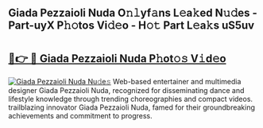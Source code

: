 ## Giada Pezzaioli Nuda O𝚗𝚕yf𝚊ns L𝚎a𝚔ed N𝚞𝚍es - Part-uyX P𝚑𝚘tos Vi𝚍𝚎o - H𝚘𝚝 Part L𝚎a𝚔s uS5uv

# <h2><a href="http://kfcj56.oniu.top/?m=Giada+Pezzaioli+Nuda">🔗👉 🔴 Giada Pezzaioli Nuda P𝚑ot𝚘𝚜 V𝚒d𝚎o</a></h2>

[![Giada Pezzaioli Nuda Nu𝚍e𝚜](https://i.imgur.com/0qMVB7G.gif)](http://kfcj56.oniu.top/?m=Giada+Pezzaioli+Nuda)
Web-based entertainer and multimedia designer Giada Pezzaioli Nuda, recognized for disseminating dance and lifestyle knowledge through trending choreographies and compact videos. trailblazing innovator Giada Pezzaioli Nuda, famed for their groundbreaking achievements and commitment to progress.  
